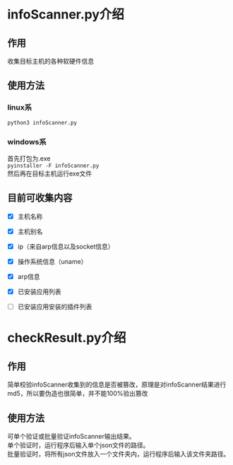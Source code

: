 # infoScanner.py介绍
## 作用
收集目标主机的各种软硬件信息
## 使用方法
### linux系
`python3 infoScanner.py`
### windows系
首先打包为.exe  
`pyinstaller -F infoScanner.py`  
然后再在目标主机运行exe文件
## 目前可收集内容
- [x] 主机名称
- [x] 主机别名
- [x] ip（来自arp信息以及socket信息）
- [x] 操作系统信息（uname）
- [x] arp信息
- [x] 已安装应用列表
- [ ] 已安装应用安装的插件列表
  
  
  
# checkResult.py介绍
## 作用
简单校验infoScanner收集到的信息是否被篡改，原理是对infoScanner结果进行md5，所以要伪造也很简单，并不能100%验出篡改
## 使用方法
可单个验证或批量验证infoScanner输出结果。  
单个验证时，运行程序后输入单个json文件的路径。  
批量验证时，将所有json文件放入一个文件夹内，运行程序后输入该文件夹路径。

